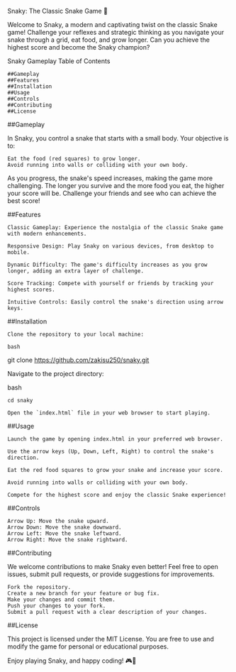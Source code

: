 Snaky: The Classic Snake Game 🐍

Welcome to Snaky, a modern and captivating twist on the classic Snake game! Challenge your reflexes and strategic thinking as you navigate your snake through a grid, eat food, and grow longer. Can you achieve the highest score and become the Snaky champion?

Snaky Gameplay
Table of Contents

    ##Gameplay
    ##Features
    ##Installation
    ##Usage
    ##Controls
    ##Contributing
    ##License

##Gameplay

In Snaky, you control a snake that starts with a small body. Your objective is to:

    Eat the food (red squares) to grow longer.
    Avoid running into walls or colliding with your own body.

As you progress, the snake's speed increases, making the game more challenging. The longer you survive and the more food you eat, the higher your score will be. Challenge your friends and see who can achieve the best score!

##Features

    Classic Gameplay: Experience the nostalgia of the classic Snake game with modern enhancements.

    Responsive Design: Play Snaky on various devices, from desktop to mobile.

    Dynamic Difficulty: The game's difficulty increases as you grow longer, adding an extra layer of challenge.

    Score Tracking: Compete with yourself or friends by tracking your highest scores.

    Intuitive Controls: Easily control the snake's direction using arrow keys.

##Installation

    Clone the repository to your local machine:

    bash

git clone https://github.com/zakisu250/snaky.git

Navigate to the project directory:

bash

    cd snaky

    Open the `index.html` file in your web browser to start playing.

##Usage

    Launch the game by opening index.html in your preferred web browser.

    Use the arrow keys (Up, Down, Left, Right) to control the snake's direction.

    Eat the red food squares to grow your snake and increase your score.

    Avoid running into walls or colliding with your own body.

    Compete for the highest score and enjoy the classic Snake experience!

##Controls

    Arrow Up: Move the snake upward.
    Arrow Down: Move the snake downward.
    Arrow Left: Move the snake leftward.
    Arrow Right: Move the snake rightward.

##Contributing

We welcome contributions to make Snaky even better! Feel free to open issues, submit pull requests, or provide suggestions for improvements.

    Fork the repository.
    Create a new branch for your feature or bug fix.
    Make your changes and commit them.
    Push your changes to your fork.
    Submit a pull request with a clear description of your changes.

##License

This project is licensed under the MIT License. You are free to use and modify the game for personal or educational purposes.

Enjoy playing Snaky, and happy coding! 🎮🚀
